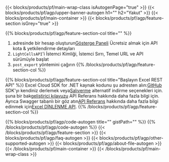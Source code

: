 ﻿---
title:
description: Koruma için Bulut API'leri ve SDK'lar Microsoft Excel ve OpenOffice Calc. Yerel e-tabloları Cells Cloud API şifresiyle şifreleyin.
url: /tr/ruby/export/export/
---
{{< blocks/products/pf/main-wrap-class isAutogenPage="true" >}}
{{< blocks/products/pf/agp/upper-banner-autogen h1="" h2="Yakut" >}}
{{< blocks/products/pf/main-container >}}
{{< blocks/products/pf/agp/feature-section isGrey="true" >}}

{{% blocks/products/pf/agp/feature-section-col title="" %}}
1.  adresinde bir hesap oluşturun<a href="https://dashboard.aspose.cloud/">Gösterge Paneli</a> Ücretsiz almak için API kota & yetkilendirme detayları
1. ```LightCellsAPI```'i İstemci Kimliği, İstemci Sırrı, Temel URL ve API sürümüyle başlat
1.  ```post_export``` yöntemini çağırın
{{% /blocks/products/pf/agp/feature-section-col %}}

{{% blocks/products/pf/agp/feature-section-col title="Başlayın Excel REST API" %}}
 Excel Cloud SDK for .NET kaynak kodunu şu adresten alın:[GitHub](https://github.com/aspose-cells-cloud/aspose-cells-cloud-ruby) SDK'yı kendiniz derlemek veya[Salıverme](https://github.com/aspose-cells-cloud/aspose-cells-cloud-ruby/releases) alternatif indirme seçenekleri için.
 şuna bir bak[geliştirici kılavuzu](https://docs.aspose.cloud/cells/developer-guide/) API Referans hakkında daha fazla bilgi için[]().
 Ayrıca Swagger tabanlı bir göz atın[API Referans](https://apireference.aspose.cloud/cells/#/LightCells/PostExport) hakkında daha fazla bilgi edinmek için[Excel DİNLENME API](https://products.aspose.cloud/cells/curl/).
{{% /blocks/products/pf/agp/feature-section-col %}}

{{% blocks/products/pf/agp/code-autogen title="" gistPath="" %}}
{{% /blocks/products/pf/agp/code-autogen %}}
{{< /blocks/products/pf/agp/feature-section >}}
{{< blocks/products/pf/agp/faq-autogen >}}
{{< blocks/products/pf/agp/other-supported-autogen >}}
{{< blocks/products/pf/agp/about-file-autogen >}}
{{< /blocks/products/pf/main-container >}}
{{< /blocks/products/pf/main-wrap-class >}}
